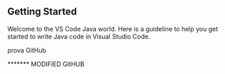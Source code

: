 ## Getting Started

Welcome to the VS Code Java world. Here is a guideline to help you get started to write Java code in Visual Studio Code.

prova GitHub

******* MODIFIED GitHUB
